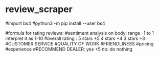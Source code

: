 # review_scraper

#import bs4
#python3 -m pip install --user bs4


#formula for rating reviews:
#sentiment analysis on body: range -1 to 1 interpret it as 1-10
#overall rating : 5 stars +5 4 stars +4 3 stars +3 
#CUSTOMER SERVICE
#QUALITY OF WORK
#FRIENDLINESS
#pricing
#experience 
#RECOMMEND DEALER: yes +5 no: do nothing

